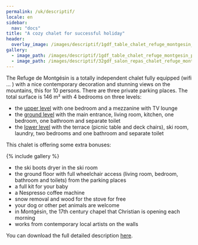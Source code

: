 ```yaml
---
permalink: /uk/descriptif/
locale: en
sidebar:
  nav: "docs"
title: "A cozy chalet for successful holiday"
header:
  overlay_image: /images/descriptif/1gdf_table_chalet_refuge_montgesin_plagne.jpg
gallery:
  - image_path: /images/descriptif/1gdf_table_chalet_refuge_montgesin_plagne.jpg
  - image_path: /images/descriptif/32gdf_salon_repas_chalet_refuge_montgesin_plagne.jpg
---
```


The Refuge de Montgésin is a totally independent chalet fully equipped (wifi … ) with a nice contemporary decoration and stunning views on the mountains, this for 10 persons. There are three private parking places. The total surface is 146 m² with 4 bedrooms on three levels:

 - the <a href="/uk/n-plus-un/">upper level</a> with one bedroom and a mezzanine with TV lounge
 - the <a href="/uk/rdc/">ground level</a> with the main entrance, living room, kitchen, one bedroom, one bathroom and separate toilet
 - the <a href="/uk/n-moins-un/">lower level</a> with the terrace (picnic table and deck chairs), ski room, laundry, two bedrooms and one bathroom and separate toilet

This chalet is offering some extra bonuses:

{% include gallery %}

 - the ski boots dryer in the ski room
 - the ground floor with full wheelchair access (living room, bedroom, bathroom and toilets) from the parking places
 - a full kit for your baby
 - a Nespresso coffee machine
 - snow removal and wood for the stove for free
 - your dog or other pet animals are welcome
 - in Montgésin, the 17th century chapel that Christian is opening each morning
 - works from contemporary local artists on the walls 


You can download the full detailed description <a href="/images/descriptif/inventory.pdf" download>here</a>.
